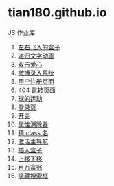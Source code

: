 # tian180.github.io

JS 作业库

1. [左右飞入的盒子](./1-%E5%B7%A6%E5%8F%B3%E9%A3%9E%E5%85%A5%E7%9A%84%E7%9B%92%E5%AD%90.html)
2. [递归文字动画](./2-%E9%80%92%E5%BD%92.html)
3. [双击爱心](./3-%E5%8F%8C%E5%87%BB%E7%88%B1%E5%BF%83.html)
4. [微博录入系统](./4-%E5%BE%AE%E5%8D%9A%E5%BD%95%E5%85%A5.html)
5. [用户注册页面](./5-2-%E7%94%A8%E6%88%B7%E4%BF%A1%E6%81%AF.html)
6. [404 跳转页面](./6-404.html)
7. [球的运动](./7-%E7%90%83%E7%9A%84%E8%BF%90%E5%8A%A8.html)
8. [登录页](./8-%E7%99%BB%E5%BD%95%E9%A1%B5.html)
9. [开关](./9-%E5%BC%80%E5%85%B3.html)
10. [属性清除器](./10-%E5%88%A0%E9%99%A4%E5%B1%9E%E6%80%A7.html)
11. [猜 class 名](./11-%E7%8C%9Cclass%E5%90%8D.html)
12. [激活主导航]()
13. [插入盒子]()
14. [上移下移](./14-%E4%B8%8A%E7%A7%BB%E4%B8%8B%E7%A7%BB.html)
15. [百万富翁](./15-%E5%AF%8C%E8%B1%AA%E6%8E%92%E8%A1%8C%E6%A6%9C.html)
16. [隐藏搜索框]()
